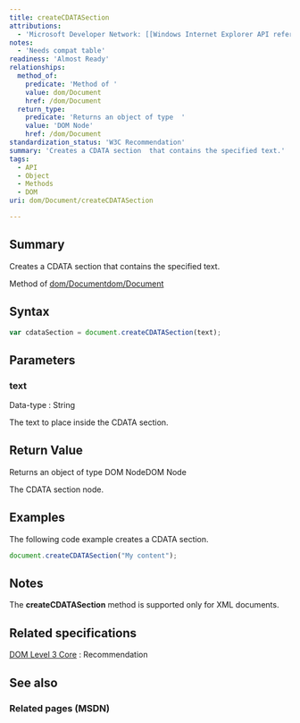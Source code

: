 ```yaml
---
title: createCDATASection
attributions:
  - 'Microsoft Developer Network: [[Windows Internet Explorer API reference](http://msdn.microsoft.com/en-us/library/ie/hh828809%28v=vs.85%29.aspx) Article]'
notes:
  - 'Needs compat table'
readiness: 'Almost Ready'
relationships:
  method_of:
    predicate: 'Method of '
    value: dom/Document
    href: /dom/Document
  return_type:
    predicate: 'Returns an object of type  '
    value: 'DOM Node'
    href: /dom/Document
standardization_status: 'W3C Recommendation'
summary: 'Creates a CDATA section  that contains the specified text.'
tags:
  - API
  - Object
  - Methods
  - DOM
uri: dom/Document/createCDATASection

---
```

## <span>Summary</span>

Creates a CDATA section that contains the specified text.

Method of [dom/Document](/dom/Document)[dom/Document](/dom/Document)

## <span>Syntax</span>

``` js
var cdataSection = document.createCDATASection(text);
```

## <span>Parameters</span>

### <span>text</span>

 Data-type
:   String

 The text to place inside the CDATA section.

## <span>Return Value</span>

Returns an object of type DOM NodeDOM Node

The CDATA section node.

## <span>Examples</span>

The following code example creates a CDATA section.

``` js
document.createCDATASection("My content");
```

## <span>Notes</span>

The **createCDATASection** method is supported only for XML documents.

## <span>Related specifications</span>

[DOM Level 3 Core](http://www.w3.org/TR/DOM-Level-3-Core/)
:   Recommendation

## <span>See also</span>

### <span>Related pages (MSDN)</span>